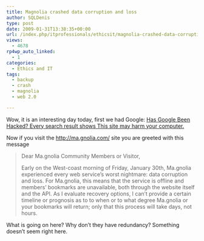 ```yaml
---
title: Magnolia crashed data corruption and loss
author: SQLDenis
type: post
date: 2009-01-31T13:38:35+00:00
url: /index.php/itprofessionals/ethicsit/magnolia-crashed-data-corruption-and-los/
views:
  - 4678
rp4wp_auto_linked:
  - 1
categories:
  - Ethics and IT
tags:
  - backup
  - crash
  - magnolia
  - web 2.0

---
```

Wow, it is an interesting day today, first we had Google: [Has Google Been Hacked? Every search result shows This site may harm your computer.][1]
  
Now if you visit the http://ma.gnolia.com/ site you are greeted with this message

> Dear Ma.gnolia Community Members or Visitor,
> 
> Early on the West-coast morning of Friday, January 30th, Ma.gnolia experienced every web service&#8217;s worst nightmare: data corruption and loss. For Ma.gnolia, this means that the service is offline and members&#8217; bookmarks are unavailable, both through the website itself and the API. As I evaluate recovery options, I can&#8217;t provide a certain timeline or prognosis as to to when or to what degree Ma.gnolia or your bookmarks will return; only that this process will take days, not hours.

What is going on here? Why don&#8217;t they have redundancy? Something doesn&#8217;t seem right here.

 [1]: /index.php/ITProfessionals/EthicsIT/has-google-been-hacked-every-search-resu